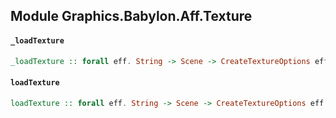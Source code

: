 ## Module Graphics.Babylon.Aff.Texture

#### `_loadTexture`

``` purescript
_loadTexture :: forall eff. String -> Scene -> CreateTextureOptions eff -> (Error -> Eff ("babylon" :: BABYLON | eff) Unit) -> (Texture -> Eff ("babylon" :: BABYLON | eff) Unit) -> Eff ("babylon" :: BABYLON | eff) Unit
```

#### `loadTexture`

``` purescript
loadTexture :: forall eff. String -> Scene -> CreateTextureOptions eff -> Aff ("babylon" :: BABYLON | eff) Texture
```


